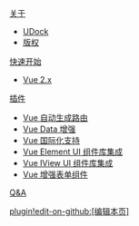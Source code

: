 [关于]()

* [UDock](/index.md)
* [版权](/about/copyright.md)

[快速开始]()

* [Vue 2.x](/quickstart/vue2.md)

[插件]()

* [Vue 自动生成路由](/plugins/vue-plugin-auto-router/index.md)
* [Vue Data 增强](/plugins/vue-plugin-data/index.md)
* [Vue 国际化支持](/plugins/vue-plugin-i18n/index.md)
* [Vue Element UI 组件库集成](/plugins/vue-plugin-element-ui/index.md)
* [Vue IView UI 组件库集成](/plugins/vue-plugin-iview/index.md)
* [Vue 增强表单组件](/plugins/vue-plugin-ui--form/index.md)

[Q&A](/qa/index.md)

[plugin!edit-on-github:[编辑本页]](udock#master)
